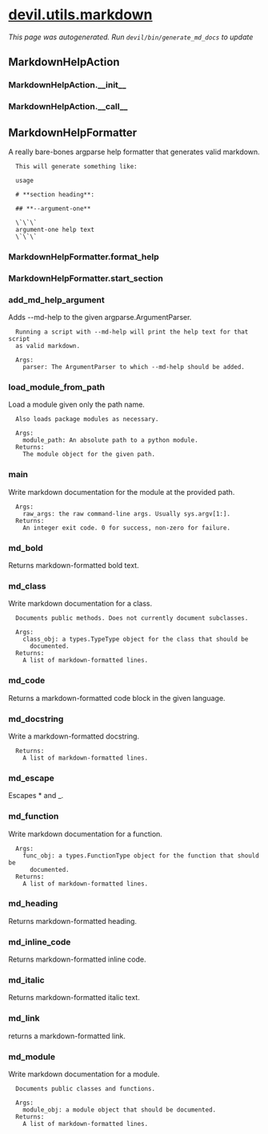 # [devil.utils.markdown](https://github.com/catapult-project/catapult/blob/master/devil/devil/utils/markdown.py)

*This page was autogenerated. Run `devil/bin/generate_md_docs` to update*

## MarkdownHelpAction

### MarkdownHelpAction.\_\_init\_\_

### MarkdownHelpAction.\_\_call\_\_

## MarkdownHelpFormatter

A really bare-bones argparse help formatter that generates valid markdown.
```
  This will generate something like:

  usage

  # **section heading**:

  ## **--argument-one**

  \`\`\`
  argument-one help text
  \`\`\`

```


### MarkdownHelpFormatter.format\_help

### MarkdownHelpFormatter.start\_section

### add\_md\_help\_argument

Adds --md-help to the given argparse.ArgumentParser.
```
  Running a script with --md-help will print the help text for that script
  as valid markdown.

  Args:
    parser: The ArgumentParser to which --md-help should be added.
```


### load\_module\_from\_path

Load a module given only the path name.
```
  Also loads package modules as necessary.

  Args:
    module_path: An absolute path to a python module.
  Returns:
    The module object for the given path.
```


### main

Write markdown documentation for the module at the provided path.
```
  Args:
    raw_args: the raw command-line args. Usually sys.argv[1:].
  Returns:
    An integer exit code. 0 for success, non-zero for failure.
```


### md\_bold

Returns markdown-formatted bold text.
### md\_class

Write markdown documentation for a class.
```
  Documents public methods. Does not currently document subclasses.

  Args:
    class_obj: a types.TypeType object for the class that should be
      documented.
  Returns:
    A list of markdown-formatted lines.
```


### md\_code

Returns a markdown-formatted code block in the given language.
### md\_docstring

Write a markdown-formatted docstring.
```
  Returns:
    A list of markdown-formatted lines.
```


### md\_escape

Escapes \* and \_.
### md\_function

Write markdown documentation for a function.
```
  Args:
    func_obj: a types.FunctionType object for the function that should be
      documented.
  Returns:
    A list of markdown-formatted lines.
```


### md\_heading

Returns markdown-formatted heading.
### md\_inline\_code

Returns markdown-formatted inline code.
### md\_italic

Returns markdown-formatted italic text.
### md\_link

returns a markdown-formatted link.
### md\_module

Write markdown documentation for a module.
```
  Documents public classes and functions.

  Args:
    module_obj: a module object that should be documented.
  Returns:
    A list of markdown-formatted lines.
```


